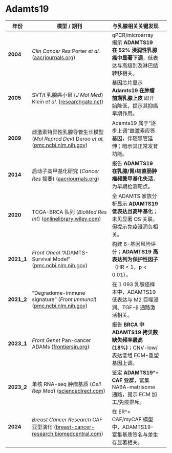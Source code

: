 # Adamts19

| 年份       | 模型 / 期刊                                                  | 与乳腺相关关键发现                                           |      |
| ---------- | ------------------------------------------------------------ | ------------------------------------------------------------ | ---- |
| **2004**   | *Clin Cancer Res* Porter *et al.* ([aacrjournals.org](https://aacrjournals.org/clincancerres/article/10/7/2429/35333/Dysregulated-Expression-of-Adamalysin?utm_source=chatgpt.com)) | qPCR/microarray 揭示 **ADAMTS19 在 52% 浸润性乳腺癌中显著下调**，低表达与高级别及淋巴结转移相关。 |      |
| **2005**   | SVT/t 乳腺癌小鼠 (*J Mol Med*) Klein *et al.* ([researchgate.net](https://www.researchgate.net/publication/8068108_Gene_expression_profiling_cell_cycle_deregulation_and_aneuploidy_do_not_cause_breast_cancer_formation_in_WAP-SVTt_transgenic_animals?utm_source=chatgpt.com)) | 基因芯片显示 **Adamts19 在肿瘤前期乳腺上皮** 即开始降低，提示其抑癌早期作用。 |      |
| **2009**   | 雌激素特异性乳腺导管生长模型 (*Mol Reprod Dev*) Deroo *et al.* ([pmc.ncbi.nlm.nih.gov](https://pmc.ncbi.nlm.nih.gov/articles/PMC2737274/)) | Adamts19 属于“逐步上调”雌激素应答基因，伴随导管延伸；暗示其正常发育功能。 |      |
| **2014**   | 启动子高甲基化研究 (*Cancer Res* 摘要) ([aacrjournals.org](https://aacrjournals.org/cancerres/article/68/9_Supplement/4287/546367/Epigenetic-silencing-of-ADAMTS19-in-human-cancer?utm_source=chatgpt.com)) | 报告 **ADAMTS19 在乳腺/胃/结直肠肿瘤频繁甲基化失活**，为早期检测靶点。 |      |
| **2020**   | TCGA-BRCA 队列 (*BioMed Res Int*) ([onlinelibrary.wiley.com](https://onlinelibrary.wiley.com/doi/10.1155/2020/9431560?utm_source=chatgpt.com)) | 全 ADAMTS 家族分析显示 **ADAMTS19 低表达且高甲基化**；未见显著 OS 关联，但提示免疫浸润负相关。 |      |
| **2021_1** | *Front Oncol* “ADAMTS-Survival Model” ([pmc.ncbi.nlm.nih.gov](https://pmc.ncbi.nlm.nih.gov/articles/PMC8486512/?utm_source=chatgpt.com)) | 构建 6-基因风险评分；**ADAMTS19 高表达列为保护性因子**（HR < 1，p < 0.01）。 |      |
| **2021_2** | “Degradome-immune signature” (*Front Immunol*) ([pmc.ncbi.nlm.nih.gov](https://pmc.ncbi.nlm.nih.gov/articles/PMC10040797/?utm_source=chatgpt.com)) | 在 1 093 乳腺癌样本中，ADAMTS19 低表达与 M2 巨噬浸润、TGF-β 通路激活相关。 |      |
| **2023_1** | *Front Genet* Pan-cancer ADAMs ([frontiersin.org](https://www.frontiersin.org/journals/genetics/articles/10.3389/fgene.2023.1105900/full?utm_source=chatgpt.com)) | 报告 **BRCA 中 ADAMTS19 拷贝数缺失频率最高 (18%)**；CNV-low/表达低组 ECM-重塑基因上调。 |      |
| **2023_2** | 单核 RNA-seq 肿瘤基质 (*Cell Rep Med*) ([sciencedirect.com](https://www.sciencedirect.com/science/article/pii/S2352396423004127?utm_source=chatgpt.com)) | 鉴定 **ADAMTS19^+ CAF 亚群**，富集 NABA-matrisome 通路，提示 ECM 加工/免疫排斥。 |      |
| **2024**   | *Breast Cancer Research* CAF 亚型演化 ([breast-cancer-research.biomedcentral.com](https://breast-cancer-research.biomedcentral.com/counter/pdf/10.1186/s13058-024-01763-3.pdf)) | 在 ER^+ CAF/myCAF 模型中，ADAMTS19-富集基质签名与差生存显著相关。 |      |